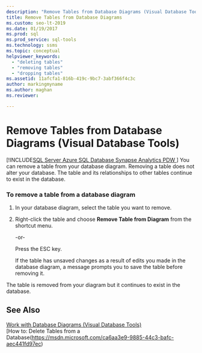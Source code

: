 ```yaml
---
description: "Remove Tables from Database Diagrams (Visual Database Tools)"
title: Remove Tables from Database Diagrams
ms.custom: seo-lt-2019
ms.date: 01/19/2017
ms.prod: sql
ms.prod_service: sql-tools
ms.technology: ssms
ms.topic: conceptual
helpviewer_keywords: 
  - "deleting tables"
  - "removing tables"
  - "dropping tables"
ms.assetid: 11afcfa1-816b-419c-9bc7-3abf366f4c3c
author: markingmyname
ms.author: maghan
ms.reviewer: 

---
```

# Remove Tables from Database Diagrams (Visual Database Tools)
[!INCLUDE[SQL Server Azure SQL Database Synapse Analytics PDW ](../../includes/applies-to-version/sql-asdb-asdbmi-asa-pdw.md)]
You can remove a table from your database diagram. Removing a table does not alter your database. The table and its relationships to other tables continue to exist in the database.  
  
### To remove a table from a database diagram  
  
1.  In your database diagram, select the table you want to remove.  
  
2.  Right-click the table and choose **Remove Table from Diagram** from the shortcut menu.  
  
    -or-  
  
    Press the ESC key.  
  
    If the table has unsaved changes as a result of edits you made in the database diagram, a message prompts you to save the table before removing it.  
  
The table is removed from your diagram but it continues to exist in the database.  
  
## See Also  
[Work with Database Diagrams &#40;Visual Database Tools&#41;](../../ssms/visual-db-tools/work-with-database-diagrams-visual-database-tools.md)  
[How to: Delete Tables from a Database(https://msdn.microsoft.com/ca6aa3e9-9885-44c3-bafc-aec441fd97ec)  
  
